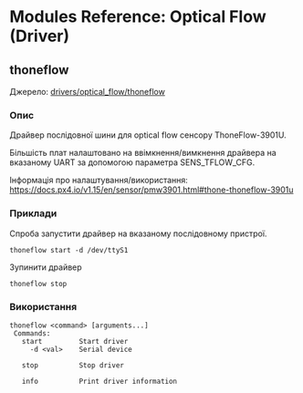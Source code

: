# Modules Reference: Optical Flow (Driver)
## thoneflow
Джерело: [drivers/optical_flow/thoneflow](https://github.com/PX4/PX4-Autopilot/tree/release/1.15/src/drivers/optical_flow/thoneflow)


### Опис

Драйвер послідовної шини для optical flow сенсору ThoneFlow-3901U.

Більшість плат налаштовано на ввімкнення/вимкнення драйвера на вказаному UART за допомогою параметра SENS_TFLOW_CFG.

Інформація про налаштування/використання: https://docs.px4.io/v1.15/en/sensor/pmw3901.html#thone-thoneflow-3901u

### Приклади

Спроба запустити драйвер на вказаному послідовному пристрої.
```
thoneflow start -d /dev/ttyS1
```
Зупинити драйвер
```
thoneflow stop
```

<a id="thoneflow_usage"></a>

### Використання
```
thoneflow <command> [arguments...]
 Commands:
   start         Start driver
     -d <val>    Serial device

   stop          Stop driver

   info          Print driver information
```
